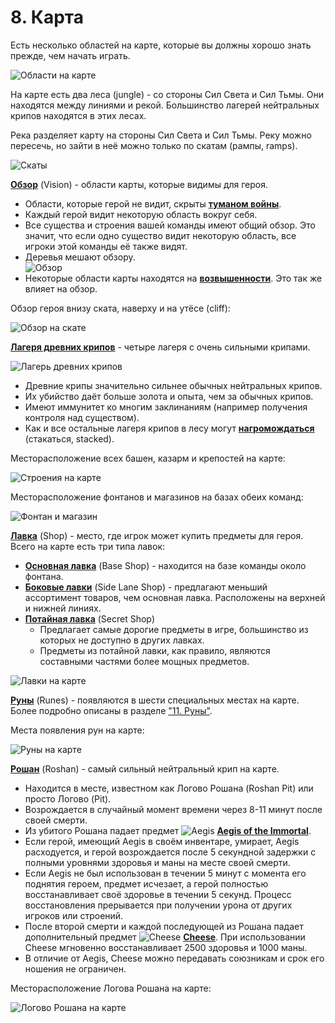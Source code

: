 # 8. Карта

Есть несколько областей на карте, которые вы должны хорошо знать прежде, чем начать играть.

![Области на карте](images/8.1_map_locations.png)

На карте есть два леса (jungle) - со стороны Сил Света и Сил Тьмы. Они находятся между линиями и рекой. Большинство лагерей нейтральных крипов находятся в этих лесах.

Река разделяет карту на стороны Сил Света и Сил Тьмы. Реку можно пересечь, но зайти в неё можно только по скатам (рампы, ramps).

![Скаты](images/8.2_ramps.png)

[**Обзор**](https://dota2-ru.gamepedia.com/%D0%9E%D0%B1%D0%B7%D0%BE%D1%80) (Vision) - области карты, которые видимы для героя.
* Области, которые герой не видит, скрыты [**туманом войны**](https://dota2-ru.gamepedia.com/%D0%9E%D0%B1%D0%B7%D0%BE%D1%80#.D0.A2.D1.83.D0.BC.D0.B0.D0.BD_.D0.B2.D0.BE.D0.B9.D0.BD.D1.8B).
* Каждый герой видит некоторую область вокруг себя.
* Все существа и строения вашей команды имеют общий обзор. Это значит, что если одно существо видит некоторую область, все игроки этой команды её также видят.
* Деревья мешают обзору.<br/>
![Обзор](images/3.5_tree_vision.gif)
* Некоторые области карты находятся на [**возвышенности**](https://dota2-ru.gamepedia.com/%D0%9E%D0%B1%D0%B7%D0%BE%D1%80#.D0.92.D0.BE.D0.B7.D0.B2.D1.8B.D1.88.D0.B5.D0.BD.D0.BD.D0.BE.D1.81.D1.82.D1.8C). Это так же влияет на обзор.

Обзор героя внизу ската, наверху и на утёсе (cliff):

![Обзор на скате](images/8.3_ramp_vision.gif)

[**Лагеря древних крипов**](https://dota2-ru.gamepedia.com/%D0%9D%D0%B5%D0%B9%D1%82%D1%80%D0%B0%D0%BB%D1%8C%D0%BD%D1%8B%D0%B5_%D0%BA%D1%80%D0%B8%D0%BF%D1%8B#.D0.94.D1.80.D0.B5.D0.B2.D0.BD.D0.B8.D0.B5_.D0.BB.D0.B0.D0.B3.D0.B5.D1.80.D1.8F) - четыре лагеря с очень сильными крипами.

![Лагерь древних крипов](images/8.4_ancient_camps.png)

* Древние крипы значительно сильнее обычных нейтральных крипов.
* Их убийство даёт больше золота и опыта, чем за обычных крипов.
* Имеют иммунитет ко  многим заклинаниям (например получения контроля над существом).
* Как и все остальные лагеря крипов в лесу могут [**нагромождаться**](https://dota2-ru.gamepedia.com/Creep_Stacking) (стакаться, stacked).

Месторасположение всех башен, казарм и крепостей на карте:

![Строения на карте](images/8.5_buildings_map.png)

Месторасположение фонтанов и магазинов на базах обеих команд:

![Фонтан и магазин](images/8.6_fountain_and_shop.png)

[**Лавка**](https://dota2-ru.gamepedia.com/%D0%9F%D1%80%D0%B5%D0%B4%D0%BC%D0%B5%D1%82%D1%8B#.D0.9B.D0.B0.D0.B2.D0.BA.D0.B8) (Shop) - место, где игрок может купить предметы для героя. Всего на карте есть три типа лавок:
* [**Основная лавка**](https://dota2-ru.gamepedia.com/%D0%9E%D1%81%D0%BD%D0%BE%D0%B2%D0%BD%D0%B0%D1%8F_%D0%BB%D0%B0%D0%B2%D0%BA%D0%B0) (Base Shop) - находится на базе команды около фонтана.
* [**Боковые лавки**](https://dota2-ru.gamepedia.com/%D0%91%D0%BE%D0%BA%D0%BE%D0%B2%D1%8B%D0%B5_%D0%BB%D0%B0%D0%B2%D0%BA%D0%B8) (Side Lane Shop) - предлагают меньший ассортимент товаров, чем основная лавка. Расположены на верхней и нижней линиях.
* [**Потайная лавка**](https://dota2-ru.gamepedia.com/%D0%9F%D0%BE%D1%82%D0%B0%D0%B9%D0%BD%D0%B0%D1%8F_%D0%BB%D0%B0%D0%B2%D0%BA%D0%B0) (Secret Shop)
    * Предлагает самые дорогие предметы в игре, большинство из которых не доступно в других лавках.
    * Предметы из потайной лавки, как правило, являются составными частями более мощных предметов.

![Лавки на карте](images/8.7_shops.png)

[**Руны**](https://dota2-ru.gamepedia.com/%D0%A0%D1%83%D0%BD%D1%8B) (Runes) - появляются в шести специальных местах на карте. Более подробно описаны в разделе ["11. Руны"](11_runes.md).

Места появления рун на карте:

![Руны на карте](images/8.8_runes.png)

[**Рошан**](https://dota2-ru.gamepedia.com/%D0%A0%D0%BE%D1%88%D0%B0%D0%BD) (Roshan) - самый сильный нейтральный крип на карте.
* Находится в месте, известном как Логово Рошана (Roshan Pit) или просто Логово (Pit).
* Возрождается в случайный момент времени через 8-11 минут после своей смерти.
* Из убитого Рошана падает предмет ![Aegis](images/8.10_aegis.png) [**Aegis of the Immortal**](https://dota2-ru.gamepedia.com/Aegis_of_the_Immortal).
* Если герой, имеющий Aegis в своём инвентаре, умирает, Aegis расходуется, и герой возрождается после 5 секундной задержки с полными уровнями здоровья и маны на месте своей смерти.
* Если Aegis не был использован в течении 5 минут с момента его поднятия героем, предмет исчезает, а герой полностью восстанавливает своё здоровье в течении 5 секунд. Процесс восстановления прерывается при получении урона от других игроков или строений.
* После второй смерти и каждой последующей из Рошана падает дополнительный предмет ![Cheese](images/8.11_cheese.png) [**Cheese**](https://dota2-ru.gamepedia.com/Cheese). При использовании Cheese мгновенно восстанавливает 2500 здоровья и 1000 маны.
* В отличие от Aegis, Cheese можно передавать союзникам и срок его ношения не ограничен.

Месторасположение Логова Рошана на карте:

![Логово Рошана на карте](images/8.9_roshan.jpg)
